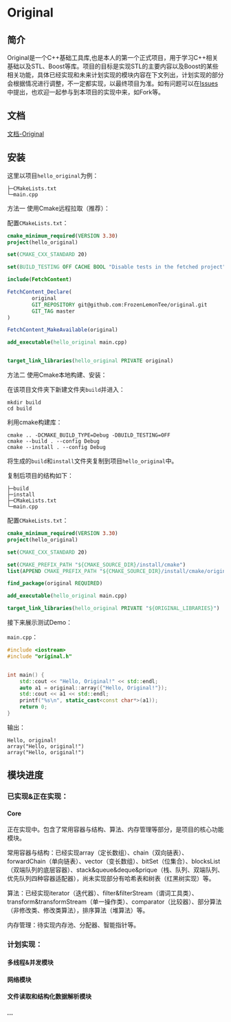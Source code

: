 # Original



## 简介

Original是一个C++基础工具库,也是本人的第一个正式项目，用于学习C++相关基础以及STL、Boost等库。项目的目标是实现STL的主要内容以及Boost的某些相关功能，具体已经实现和未来计划实现的模块内容在下文列出，计划实现的部分会根据情况进行调整，不一定都实现，以最终项目为准。如有问题可以在[Issues](https://github.com/FrozenLemonTee/original/issues)中提出，也欢迎一起参与到本项目的实现中来，如Fork等。

## 文档
[文档-Original](https://documents-original.vercel.app/)

## 安装

这里以项目`hello_original`为例：
```text
├─CMakeLists.txt
└─main.cpp
```

方法一 使用Cmake远程拉取（推荐）：

配置`CMakeLists.txt`：
```cmake
cmake_minimum_required(VERSION 3.30)
project(hello_original)

set(CMAKE_CXX_STANDARD 20)

set(BUILD_TESTING OFF CACHE BOOL "Disable tests in the fetched project")

include(FetchContent)

FetchContent_Declare(
        original
        GIT_REPOSITORY git@github.com:FrozenLemonTee/original.git
        GIT_TAG master
)

FetchContent_MakeAvailable(original)

add_executable(hello_original main.cpp)


target_link_libraries(hello_original PRIVATE original)
```
方法二 使用Cmake本地构建、安装：

在该项目文件夹下新建文件夹`build`并进入：
```shell
mkdir build
cd build
```
利用cmake构建库：
```shell
cmake .. -DCMAKE_BUILD_TYPE=Debug -DBUILD_TESTING=OFF
cmake --build . --config Debug
cmake --install . --config Debug
```
将生成的`build`和`install`文件夹复制到项目`hello_original`中。

复制后项目的结构如下：
```text
├─build
├─install
├─CMakeLists.txt
└─main.cpp
```

配置`CMakeLists.txt`：
```cmake
cmake_minimum_required(VERSION 3.30)
project(hello_original)

set(CMAKE_CXX_STANDARD 20)

set(CMAKE_PREFIX_PATH "${CMAKE_SOURCE_DIR}/install/cmake")
list(APPEND CMAKE_PREFIX_PATH "${CMAKE_SOURCE_DIR}/install/cmake/original")

find_package(original REQUIRED)

add_executable(hello_original main.cpp)

target_link_libraries(hello_original PRIVATE "${ORIGINAL_LIBRARIES}")
```

接下来展示测试Demo：

`main.cpp`：
```c++
#include <iostream>
#include "original.h"


int main() {
    std::cout << "Hello, Original!" << std::endl;
    auto a1 = original::array({"Hello, Original!"});
    std::cout << a1 << std::endl;
    printf("%s\n", static_cast<const char*>(a1));
    return 0;
}
```
输出：
```text
Hello, original!
array("Hello, original!")
array("Hello, original!")
```

## 模块进度

### 已实现&正在实现：

#### Core

正在实现中。包含了常用容器与结构、算法、内存管理等部分，是项目的核心功能模块。

常用容器与结构：已经实现array（定长数组）、chain（双向链表）、forwardChain（单向链表）、vector（变长数组）、bitSet（位集合）、blocksList（双端队列的底层容器）、stack&queue&deque&prique（栈、队列、双端队列、优先队列四种容器适配器），尚未实现部分有哈希表和树表（红黑树实现）等。

算法：已经实现iterator（迭代器）、filter&filterStream（谓词工具类）、transform&transformStream（单一操作类）、comparator（比较器）、部分算法（非修改类、修改类算法），排序算法（堆算法）等。

内存管理：待实现内存池、分配器、智能指针等。



### 计划实现：

#### 多线程&并发模块

#### 网络模块

#### 文件读取和结构化数据解析模块

##### ...


